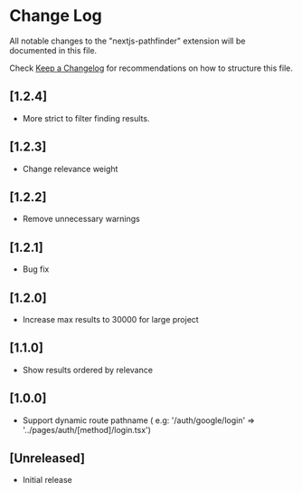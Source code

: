 # Change Log

All notable changes to the "nextjs-pathfinder" extension will be documented in this file.

Check [Keep a Changelog](http://keepachangelog.com/) for recommendations on how to structure this file.

## [1.2.4]

- More strict to filter finding results.

## [1.2.3]

- Change relevance weight

## [1.2.2]

- Remove unnecessary warnings

## [1.2.1]

- Bug fix

## [1.2.0]

- Increase max results to 30000 for large project

## [1.1.0]

- Show results ordered by relevance

## [1.0.0]

- Support dynamic route pathname ( e.g: '/auth/google/login' => '../pages/auth/[method]/login.tsx')

## [Unreleased]

- Initial release
